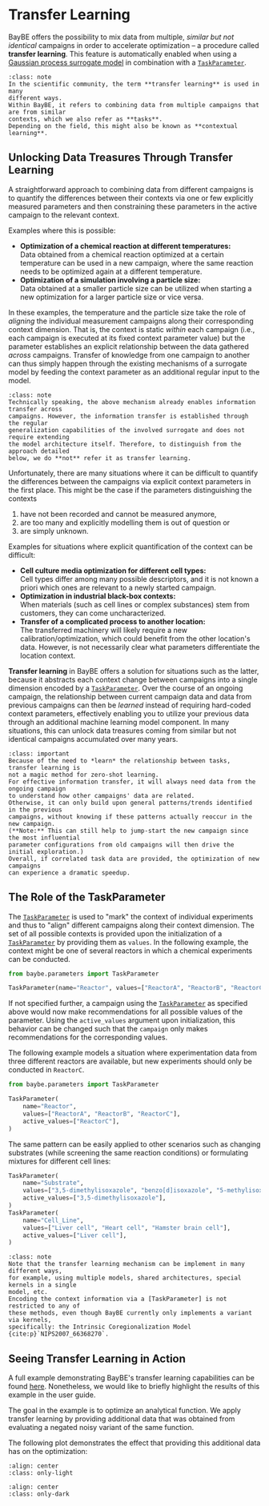 # Transfer Learning

BayBE offers the possibility to mix data from multiple, *similar but not identical*
campaigns in order to accelerate optimization – a procedure called **transfer learning**. 
This feature is automatically enabled when using a
[Gaussian process surrogate model](baybe.surrogates.gaussian_process.core.GaussianProcessSurrogate)
in combination with a [`TaskParameter`].

```{admonition} Terminology
:class: note
In the scientific community, the term **transfer learning** is used in many
different ways.
Within BayBE, it refers to combining data from multiple campaigns that are from similar
contexts, which we also refer as **tasks**.
Depending on the field, this might also be known as **contextual learning**.
```

## Unlocking Data Treasures Through Transfer Learning

A straightforward approach to combining data from different campaigns is to quantify
the differences between their contexts via one or few explicitly measured parameters
and then constraining these parameters in the active campaign to
the relevant context.

Examples where this is possible:
* **Optimization of a chemical reaction at different temperatures:**  
  Data obtained from a chemical reaction optimized at a certain temperature can be used 
  in a new campaign, where the same reaction needs to be optimized again at a different 
  temperature.
* **Optimization of a simulation involving a particle size:**  
  Data obtained at a smaller particle size can be utilized when starting a new 
  optimization for a larger particle size or vice versa.

In these examples, the temperature and the particle size take the
role of *aligning* the individual measurement campaigns along their corresponding
context dimension. That is, the context is static *within* each campaign
(i.e., each campaign is executed at its fixed context parameter value) but the
parameter establishes an explicit relationship between the data gathered *across*
campaigns. Transfer of knowledge from one campaign to another can thus simply happen
through the existing mechanisms of a surrogate model by feeding the context 
parameter as an additional regular input to the model. 

```{admonition} Terminology Continued
:class: note
Technically speaking, the above mechanism already enables information transfer across
campaigns. However, the information transfer is established through the regular
generalization capabilities of the involved surrogate and does not require extending
the model architecture itself. Therefore, to distinguish from the approach detailed
below, we do **not** refer it as transfer learning.
```

Unfortunately, there are many situations where it can be difficult to quantify the
differences between the campaigns via explicit context parameters in the first place.
This might be the case if the parameters distinguishing the contexts 
1. have not been recorded and cannot be measured anymore,
1. are too many and explicitly modelling them is out of question or
1. are simply unknown.

Examples for situations where explicit quantification of the context can be difficult:
* **Cell culture media optimization for different cell types:**  
  Cell types differ among many possible descriptors, and it is not known a priori
  which ones are relevant to a newly started campaign.
* **Optimization in industrial black-box contexts:**  
  When materials (such as cell lines or complex substances) stem from customers,
  they can come uncharacterized.
* **Transfer of a complicated process to another location:**  
  The transferred machinery will likely require a new calibration/optimization, which
  could benefit from the other location's data. However, is not necessarily clear what
  parameters differentiate the location context.

**Transfer learning** in BayBE offers a solution for situations such as the latter,
because it abstracts each context change between campaigns into a single dimension
encoded by a [`TaskParameter`].
Over the course of an ongoing campaign, the relationship between current campaign data
and data from previous campaigns can then be *learned* instead of requiring hard-coded 
context parameters, effectively enabling you to utilize your previous data through
an additional machine learning model component.
In many situations, this can unlock data treasures coming from similar but not identical
campaigns accumulated over many years.

```{admonition} Expectations
:class: important
Because of the need to *learn* the relationship between tasks, transfer learning is
not a magic method for zero-shot learning.
For effective information transfer, it will always need data from the ongoing campaign
to understand how other campaigns' data are related.
Otherwise, it can only build upon general patterns/trends identified in the previous
campaigns, without knowing if these patterns actually reoccur in the new campaign.
(**Note:** This can still help to jump-start the new campaign since the most influential
parameter configurations from old campaigns will then drive the initial exploration.)
Overall, if correlated task data are provided, the optimization of new campaigns
can experience a dramatic speedup.
```

## The Role of the TaskParameter

The [`TaskParameter`] is used to "mark" the context of individual experiments and thus
to "align" different campaigns along their context dimension.
The set of all possible contexts is provided upon the initialization of a
[`TaskParameter`] by providing them as `values`.
In the following example, the context might be one of several reactors in which
a chemical experiments can be conducted.

```python
from baybe.parameters import TaskParameter

TaskParameter(name="Reactor", values=["ReactorA", "ReactorB", "ReactorC"])
```

If not specified further, a campaign using the [`TaskParameter`] as specified above
would now make recommendations for all possible values of the parameter. Using the
`active_values` argument upon initialization, this behavior can be changed such that
the `campaign` only makes recommendations for the corresponding values.

The following example models a situation where experimentation data from three
different reactors are available, but new experiments should only be conducted in
`ReactorC`.

```python
from baybe.parameters import TaskParameter

TaskParameter(
    name="Reactor",
    values=["ReactorA", "ReactorB", "ReactorC"],
    active_values=["ReactorC"],
)
```

The same pattern can be easily applied to other scenarios such as changing substrates
(while screening the same reaction conditions) or formulating mixtures for different cell lines:

~~~python
TaskParameter(
    name="Substrate",
    values=["3,5-dimethylisoxazole", "benzo[d]isoxazole", "5-methylisoxazole"],
    active_values=["3,5-dimethylisoxazole"],
)
TaskParameter(
    name="Cell_Line",
    values=["Liver cell", "Heart cell", "Hamster brain cell"],
    active_values=["Liver cell"],
)
~~~

```{admonition} Technology
:class: note
Note that the transfer learning mechanism can be implement in many different ways,
for example, using multiple models, shared architectures, special kernels in a single
model, etc.
Encoding the context information via a [TaskParameter] is not restricted to any of
these methods, even though BayBE currently only implements a variant via kernels,
specifically: the Intrinsic Coregionalization Model {cite:p}`NIPS2007_66368270`.
```

## Seeing Transfer Learning in Action

A full example demonstrating BayBE's transfer learning capabilities can be found
[here](../../examples/Transfer_Learning/basic_transfer_learning).
Nonetheless, we would like to briefly highlight the results of this example in the 
user guide.

The goal in the example is to optimize an analytical function.
We apply transfer learning by providing additional data that was obtained from
evaluating a negated noisy variant of the same function.

The following plot demonstrates the effect that providing this additional data has
on the optimization:

```{image} ../../examples/Transfer_Learning/basic_transfer_learning_light.svg
:align: center
:class: only-light
```

```{image} ../../examples/Transfer_Learning/basic_transfer_learning_dark.svg
:align: center
:class: only-dark
```

```{bibliography}
```

[`TaskParameter`]: baybe.parameters.categorical.TaskParameter